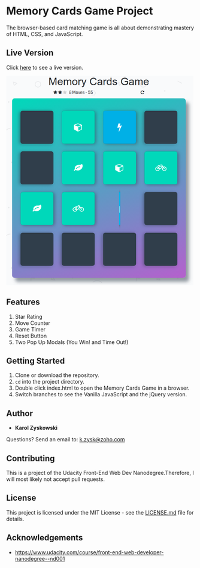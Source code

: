 # Memory Cards Game Project

The browser-based card matching game is all about demonstrating mastery of HTML, CSS, and JavaScript.

## Live Version

Click [here](https://karoldavid.github.io/memory-card-game/) to see a live version.

![Image of Memory Cards Game board](img/memory-cards-game.png)

## Features

1. Star Rating
2. Move Counter
3. Game Timer
4. Reset Button
5. Two Pop Up Modals (You Win! and Time Out!)

## Getting Started

1. Clone or download the repository.
2. `cd` into the project directory.
3. Double click index.html to open the Memory Cards Game in a browser.
4. Switch branches to see the Vanilla JavaScript and the jQuery version.

## Author

* **Karol Zyskowski**

Questions? Send an email to: k.zysk@zoho.com

## Contributing

This is a project of the Udacity Front-End Web Dev Nanodegree.Therefore, I will most likely not accept pull requests.

## License

This project is licensed under the MIT License - see the [LICENSE.md](LICENSE.md) file for details.

## Acknowledgements

* https://www.udacity.com/course/front-end-web-developer-nanodegree--nd001
